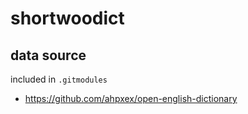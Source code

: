 # shortwoodict

## data source

included in ` .gitmodules `

- https://github.com/ahpxex/open-english-dictionary
